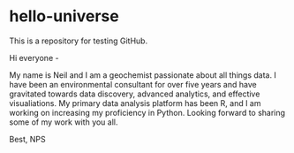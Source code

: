 # hello-universe
This is a repository for testing GitHub.

Hi everyone - 

My name is Neil and I am a geochemist passionate about all things data. I have been an environmental consultant for over five years and have gravitated towards data discovery, advanced analytics, and effective visualiations. My primary data analysis platform has been R, and I am working on increasing my proficiency in Python. Looking forward to sharing some of my work with you all.

Best,
NPS

